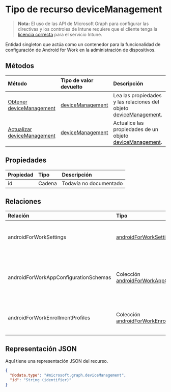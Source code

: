 # <a name="devicemanagement-resource-type"></a>Tipo de recurso deviceManagement

> **Nota:** El uso de las API de Microsoft Graph para configurar las directivas y los controles de Intune requiere que el cliente tenga la [licencia correcta](https://go.microsoft.com/fwlink/?linkid=839381) para el servicio Intune.

Entidad singleton que actúa como un contenedor para la funcionalidad de configuración de Android for Work en la administración de dispositivos.
## <a name="methods"></a>Métodos
|Método|Tipo de valor devuelto|Descripción|
|:---|:---|:---|
|[Obtener deviceManagement](../api/intune_androidforwork_devicemanagement_get.md)|[deviceManagement](../resources/intune_androidforwork_devicemanagement.md)|Lea las propiedades y las relaciones del objeto [deviceManagement](../resources/intune_androidforwork_devicemanagement.md).|
|[Actualizar deviceManagement](../api/intune_androidforwork_devicemanagement_update.md)|[deviceManagement](../resources/intune_androidforwork_devicemanagement.md)|Actualice las propiedades de un objeto [deviceManagement](../resources/intune_androidforwork_devicemanagement.md).|

## <a name="properties"></a>Propiedades
|Propiedad|Tipo|Descripción|
|:---|:---|:---|
|id|Cadena|Todavía no documentado|

## <a name="relationships"></a>Relaciones
|Relación|Tipo|Descripción|
|:---|:---|:---|
|androidForWorkSettings|[androidForWorkSettings](../resources/intune_androidforwork_androidforworksettings.md)|La entidad singleton de configuración de Android for Work.|
|androidForWorkAppConfigurationSchemas|Colección [androidForWorkAppConfigurationSchema](../resources/intune_androidforwork_androidforworkappconfigurationschema.md)|Entidades de esquema de configuración de la aplicación Android for Work.|
|androidForWorkEnrollmentProfiles|Colección [androidForWorkEnrollmentProfile](../resources/intune_androidforwork_androidforworkenrollmentprofile.md)|Entidades del perfil de inscripción de Android for Work|

## <a name="json-representation"></a>Representación JSON
Aquí tiene una representación JSON del recurso.
<!-- {
  "blockType": "resource",
  "keyProperty": "id",
  "@odata.type": "microsoft.graph.deviceManagement"
}
-->
``` json
{
  "@odata.type": "#microsoft.graph.deviceManagement",
  "id": "String (identifier)"
}
```



